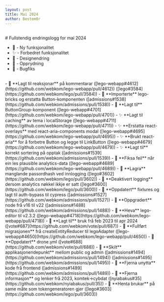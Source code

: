 ```yaml
---
layout: post
title: Mai 2024
author: Bestem0r
---
```


<br>
# Fullstendig endringslogg for mai 2024

- 🚀 - Ny funksjonalitet
- ✨ - Forbedret funksjonalitet
- 🎨 - Designendring
- 🧹 - Opprydning
- 🐛 - Bugfiks

<br>
- 🚀 **Lagt til reaksjonar** på kommentarar ([lego-webapp#4612](https://github.com/webkom/lego-webapp/pull/4612)) ([lego#3584](https://github.com/webkom/lego/pull/3584))
- 🎨 **Importerte** lego-bricks og erstatta Button-komponenten ([admissions#1538](https://github.com/webkom/admissions/pull/1538))
- 🎨 **Lagt til** ButtonGroup-komponent ([lego-webapp#4701](https://github.com/webkom/lego-webapp/pull/4701))
- ✨ **Lagt til caching** av tema i localStorage ([lego-webapp#4711](https://github.com/webkom/lego-webapp/pull/4711))
- ✨ **Erstatta react-overlays** med react-aria-components modal ([lego-webapp#4695](https://github.com/webkom/lego-webapp/pull/4695))
- ✨ **Brukt react-aria** for å forbetre Button og legge til LinkButton ([lego-webapp#4679](https://github.com/webkom/lego-webapp/pull/4679))
- ✨ **Lagt til** korrekt sortering på opptak ([admissions#1539](https://github.com/webkom/admissions/pull/1539))
- 🐛 **Fiksa feil** når ein les plausible analytics-data ([lego-webapp#4689](https://github.com/webkom/lego-webapp/pull/4689))
- 🐛 **Lagra** manglande passordhash ved innlogging ([lego#3602](https://github.com/webkom/lego/pull/3602))
- 🐛 **Deaktivert logging** dersom analytics nøkkel ikkje er satt ([lego#3600](https://github.com/webkom/lego/pull/3600))
- 🧹 **Oppdatert** fixtures og lagt til auth-bypass til cypress ([admissions#1527](https://github.com/webkom/admissions/pull/1527))
- 🧹 **Oppgradert** node frå v16 til v22 ([admissions#1488](https://github.com/webkom/admissions/pull/1488))
- 🧹 **Heva** lego-editor til v2.3.2 ([lego-webapp#4718](https://github.com/webkom/lego-webapp/pull/4718))
- 🧹 **Lagt til** bruk frå feb 2023 til apr 2024 ([vote#687](https://github.com/webkom/vote/pull/687))
- 🧹 **Fullført migrasjonen** frå createEntityReducer til legoAdapter ([lego-webapp#4650](https://github.com/webkom/lego-webapp/pull/4650))
- 🧹 **Oppdatert** drone.yml ([vote#688](https://github.com/webkom/vote/pull/688))
- 🧹 **Skilt** applikasjonendepunkt** mellom public og admin ([admissions#1494](https://github.com/webkom/admissions/pull/1494)) ([admissions#1495](https://github.com/webkom/admissions/pull/1495))
- 🧹 **Fjerna unytta** kode frå frontend ([admissions#1489](https://github.com/webkom/admissions/pull/1489))
- 🧹 **Fjerna informasjon** og lenker frå 2023, komtek->cybdat ([nyiabakus#35](https://github.com/webkom/nyiabakus/pull/35))
- 🧹 **Henta brukar** på same måte som tokengeneratoren gjer ([lego#3603](https://github.com/webkom/lego/pull/3603))
